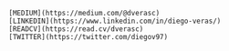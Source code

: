     [MEDIUM](https://medium.com/@dverasc)
    [LINKEDIN](https://www.linkedin.com/in/diego-veras/)
    [READCV](https://read.cv/dverasc)
    [TWITTER](https://twitter.com/diegov97)